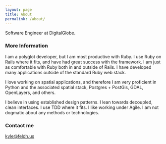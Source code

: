 ```yaml
---
layout: page
title: About
permalink: /about/
---
```


Software Engineer at DigitalGlobe.

### More Information

I am a polyglot developer, but I am most productive with Ruby. I use Ruby on Rails where it fits, and have had great success with the framework. I am just as comfortable with Ruby both in and outside of Rails. I have developed many applications outside of the standard Ruby web stack.

I love working on spatial applications, and therefore I am very proficient in Python and the associated spatial stack, Postgres + PostGis, GDAL, OpenLayers, and others.

I believe in using established design patterns. I lean towards decoupled, clean interfaces. I use TDD where it fits. I like working under Agile. I am not dogmatic about any methods or technologies.

### Contact me

[kyle@feldh.us](mailto:kyle@feldh.us)
